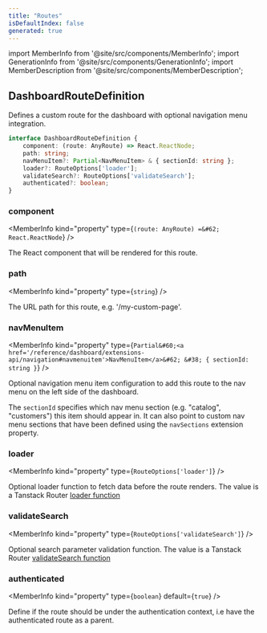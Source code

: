```yaml
---
title: "Routes"
isDefaultIndex: false
generated: true
---
```

<!-- This file was generated from the Vendure source. Do not modify. Instead, re-run the "docs:build" script -->
import MemberInfo from '@site/src/components/MemberInfo';
import GenerationInfo from '@site/src/components/GenerationInfo';
import MemberDescription from '@site/src/components/MemberDescription';


## DashboardRouteDefinition

<GenerationInfo sourceFile="packages/dashboard/src/lib/framework/extension-api/types/navigation.ts" sourceLine="15" packageName="@vendure/dashboard" since="3.4.0" />

Defines a custom route for the dashboard with optional navigation menu integration.

```ts title="Signature"
interface DashboardRouteDefinition {
    component: (route: AnyRoute) => React.ReactNode;
    path: string;
    navMenuItem?: Partial<NavMenuItem> & { sectionId: string };
    loader?: RouteOptions['loader'];
    validateSearch?: RouteOptions['validateSearch'];
    authenticated?: boolean;
}
```

<div className="members-wrapper">

### component

<MemberInfo kind="property" type={`(route: AnyRoute) =&#62; React.ReactNode`}   />

The React component that will be rendered for this route.
### path

<MemberInfo kind="property" type={`string`}   />

The URL path for this route, e.g. '/my-custom-page'.
### navMenuItem

<MemberInfo kind="property" type={`Partial&#60;<a href='/reference/dashboard/extensions-api/navigation#navmenuitem'>NavMenuItem</a>&#62; &#38; { sectionId: string }`}   />

Optional navigation menu item configuration to add this route to the nav menu
on the left side of the dashboard.

The `sectionId` specifies which nav menu section (e.g. "catalog", "customers")
this item should appear in. It can also point to custom nav menu sections that
have been defined using the `navSections` extension property.
### loader

<MemberInfo kind="property" type={`RouteOptions['loader']`}   />

Optional loader function to fetch data before the route renders.
The value is a Tanstack Router
[loader function](https://tanstack.com/router/latest/docs/framework/react/guide/data-loading#route-loaders)
### validateSearch

<MemberInfo kind="property" type={`RouteOptions['validateSearch']`}   />

Optional search parameter validation function.
The value is a Tanstack Router
[validateSearch function](https://tanstack.com/router/latest/docs/framework/react/guide/search-params#search-param-validation)
### authenticated

<MemberInfo kind="property" type={`boolean`} default={`true`}   />

Define if the route should be under the authentication context, i.e have the authenticated route
as a parent.


</div>

